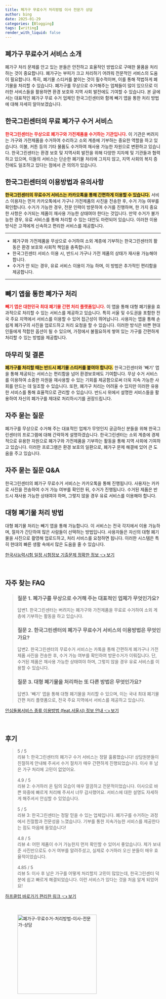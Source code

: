```yaml
---
title: 폐가구 무료수거 처리방법 이사 전문가 상담
author: bing
date: 2025-01-29
categories: [Blogging]
tags: [writing]
render_with_liquid: false
---
```



<h2 id='폐가구 무료수거 서비스 소개'>폐가구 무료수거 서비스 소개</h2>

<p>폐가구 처리 문제를 안고 있는 분들은 안전하고 효율적인 방법으로 구매한 물품을 처리하는 것이 중요합니다. 폐가구는 부피가 크고 처리하기 어려워 전문적인 서비스의 도움이 필요합니다. 특히, 폐기물 스티커를 붙이는 것이 필수적이며, 이를 통해 적법하게 폐기물을 처리할 수 있습니다. 폐가구를 무상으로 수거해주는 업체들이 많이 있으므로 이러한 서비스들을 활용하면 환경 보호와 지역 사회 발전에도 기여할 수 있습니다. 본 글에서는 대표적인 폐가구 무료 수거 업체인 한국그린센터와 함께 빼기 앱을 통한 처리 방법에 대해 자세히 알아보겠습니다.</p>

<h2 id='한국그린센터의 무료 폐가구 수거 서비스'>한국그린센터의 무료 폐가구 수거 서비스</h2>

<p><b><span style="color: #ee2323;">한국그린센터는 무상으로 폐가구와 가전제품을 수거하는 기관입니다.</span></b> 이 기관은 버려지는 가구와 가전제품을 수거하여 수리하고 소외 계층에 기부하는 중요한 역할을 하고 있습니다. 이불, 커튼 등의 기타 물품도 수거하여 재사용 가능한 자원으로 변환하고 있습니다. 한국그린센터는 환경 보호 및 지역사회 발전을 위해 다양한 지자체 및 기관들과 협력하고 있으며, 이들의 서비스는 단순한 폐기물 처리에 그치지 않고, 지역 사회의 복지 증진에도 일조하고 있다는 점에서 큰 의의가 있습니다.</p>

<h2 id='한국그린센터의 이용방법과 유의사항'>한국그린센터의 이용방법과 유의사항</h2>

<p><b><span style="background-color: #ffe066;">한국그린센터의 무료수거 서비스는 카카오톡을 통해 간편하게 이용할 수 있습니다.</span></b> 서비스 이용자는 먼저 카카오톡에서 가구나 가전제품의 사진을 전송한 후, 수거 가능 여부를 확인합니다. 수거가 가능한 경우, 전문 인력이 방문하여 수거를 진행하며, 한 가지 중요한 사항은 수거되는 제품이 재사용 가능한 상태여야 한다는 것입니다. 만약 수거가 불가능한 경우, 유료 서비스를 통해 처리할 수 있는 대안도 마련되어 있습니다. 이러한 이용 방식은 고객에게 신속하고 편리한 서비스를 제공합니다.</p>

<hr />

<ul>
    <li>폐가구와 가전제품을 무상으로 수거하여 소외 계층에 기부하는 한국그린센터의 활동은 환경 보호와 사회적 책임을 충족합니다.</li>
    <li>한국그린센터 서비스 이용 시, 반드시 가구나 가전 제품의 상태가 재사용 가능해야 합니다.</li>
    <li>수거가 안 되는 경우, 유료 서비스 이용이 가능 하며, 이 방법은 추가적인 편리함을 제공합니다.</li>
</ul>

<hr />

<h2 id='빼기 앱을 통한 폐가구 처리'>빼기 앱을 통한 폐가구 처리</h2>

<p><b><span style="color: #ee2323;">빼기 앱은 대한민국 최대 폐기물 간편 처리 플랫폼입니다.</span></b> 이 앱을 통해 대형 폐기물을 효과적으로 처리할 수 있는 서비스를 제공하고 있습니다. 특히 서울 및 수도권을 포함한 전국 주요 지역에서 서비스를 이용할 수 있어 접근성이 뛰어납니다. 사용자는 앱을 통해 손쉽게 폐가구의 사진을 업로드하고 처리 요청을 할 수 있습니다. 이러한 방식은 바쁜 현대인들에게 적합한 옵션이 될 수 있으며, 가정에서 불필요하게 쌓여 있는 가구를 간편하게 처리할 수 있는 방법을 제공합니다.</p>

<h2 id='마무리 및 결론'>마무리 및 결론</h2>

<p><b><span style="background-color: #ffe066;">폐가구를 처리할 때는 반드시 폐기물 스티커를 붙여야 합니다.</span></b> 한국그린센터와 '빼기' 앱을 통해 제공되는 서비스는 편리함을 넘어 환경보호에도 기여합니다. 무상 수거 서비스를 이용하여 소중한 자원을 재사용할 수 있는 기회를 제공함으로써 더욱 지속 가능한 사회를 만드는 데 일조할 수 있습니다. 또한, 폐가구 처리는 어려울 수 있지만 이러한 유용한 서비스를 통해 효율적으로 관리할 수 있습니다. 반드시 위에서 설명한 서비스들을 활용하여 자신의 폐가구를 제대로 처리하시기를 권장드립니다.</p>

<h2 id='자주 묻는 질문'>자주 묻는 질문</h2>

<p>폐가구를 무상으로 수거해 주는 대표적인 업체가 무엇인지 궁금하신 분들을 위해 한국그린센터의 프로그램에 대해 간략하게 설명하겠습니다. 한국그린센터는 소외 계층에 경제적으로 유용한 자원으로 폐가구와 가전제품을 기부하는 활동을 통해 지역 사회에 기여하고 있습니다. 이러한 프로그램은 환경 보호의 일환으로, 폐가구 문제 해결에 있어 큰 도움을 주고 있습니다.</p>

<h2 id='자주 묻는 질문 Q&A'>자주 묻는 질문 Q&A</h2>

<p>한국그린센터의 폐가구 무료수거 서비스는 카카오톡을 통해 진행됩니다. 사용자는 카카로 사진을 전송하여 수거 가능 여부를 확인한 뒤, 수거가 진행됩니다. 수거된 제품은 반드시 재사용 가능한 상태여야 하며, 그렇지 않을 경우 유료 서비스를 이용해야 합니다.</p>

<h2 id='대형 폐기물 처리 방법'>대형 폐기물 처리 방법</h2>

<p>대형 폐기물 처리는 빼기 앱을 통해 가능합니다. 이 서비스는 전국 각지에서 이용 가능하며, 절차가 간단하여 많은 사람들이 선택하는 방법입니다. 사용자들은 자신의 대형 폐기물을 사진으로 촬영해 업로드하고, 처리 서비스를 요청하면 됩니다. 이러한 시스템은 특히 현대의 빠른 생활 속에서 많은 도움을 줄 수 있습니다.</p>


<p><a class="click-button" title="한국사능력시험 일정 시험정보 기출문제 정확한 정보" href="https://greenforu.github.io/posts/%ED%95%9C%EA%B5%AD%EC%82%AC%EB%8A%A5%EB%A0%A5%EC%8B%9C%ED%97%98-%EC%9D%BC%EC%A0%95-%EC%8B%9C%ED%97%98%EC%A0%95%EB%B3%B4-%EA%B8%B0%EC%B6%9C%EB%AC%B8%EC%A0%9C-%EC%A0%95%ED%99%95%ED%95%9C-%EC%A0%95%EB%B3%B4/" rel="dofollow">한국사능력시험 일정 시험정보 기출문제 정확한 정보 👈 보기</a></p><br>
<h2 id='자주_찾는_FAQ'>자주 찾는 FAQ</h2>
<div itemscope="" itemtype="https://schema.org/FAQPage"> 
<blockquote> 
<div itemscope="" itemprop="mainEntity" itemtype="https://schema.org/Question"> 
<h3 itemprop="name">질문 1. 폐가구를 무상으로 수거해 주는 대표적인 업체가 무엇인가요?</h3> 
<div itemscope="" itemprop="acceptedAnswer" itemtype="https://schema.org/Answer"> 
<span itemprop="text"> 
<p>답변1. 한국그린센터는 버려지는 폐가구와 가전제품을 무료로 수거하여 소외 계층에 기부하는 활동을 하고 있습니다.</p> 
</span> 
</div> 
</div> 

<div itemscope="" itemprop="mainEntity" itemtype="https://schema.org/Question"> 
<h3 itemprop="name">질문 2. 한국그린센터의 폐가구 무료수거 서비스의 이용방법은 무엇인가요?</h3> 
<div itemscope="" itemprop="acceptedAnswer" itemtype="https://schema.org/Answer"> 
<span itemprop="text"> 
<p>답변2. 한국그린센터의 무료수거 서비스는 카톡을 통해 간편하게 폐가구나 가전 제품 사진을 전송한 후, 수거 가능 여부를 확인하여 방문수거가 이뤄집니다. 단, 수거된 제품은 재사용 가능한 상태여야 하며, 그렇지 않을 경우 유료 서비스를 이용할 수 있습니다.</p> 
</span> 
</div> 
</div> 

<div itemscope="" itemprop="mainEntity" itemtype="https://schema.org/Question"> 
<h3 itemprop="name">질문 3. 대형 폐기물을 처리하는 또 다른 방법은 무엇인가요?</h3> 
<div itemscope="" itemprop="acceptedAnswer" itemtype="https://schema.org/Answer"> 
<span itemprop="text"> 
<p>답변3. '빼기' 앱을 통해 대형 폐기물을 처리할 수 있으며, 이는 국내 최대 폐기물 간편 처리 플랫폼으로, 전국 주요 지역에서 서비스를 제공하고 있습니다.</p> 
</span> 
</div> 
</div> 
</blockquote> 
</div>
<p><a class="click-button" title="안심돌봄서비스 종류 이용방법 (feat.서울시) 정보 안내" href="https://greenforu.github.io/posts/%EC%95%88%EC%8B%AC%EB%8F%8C%EB%B4%84%EC%84%9C%EB%B9%84%EC%8A%A4-%EC%A2%85%EB%A5%98-%EC%9D%B4%EC%9A%A9%EB%B0%A9%EB%B2%95-(feat.%EC%84%9C%EC%9A%B8%EC%8B%9C)-%EC%A0%95%EB%B3%B4-%EC%95%88%EB%82%B4/" rel="dofollow">안심돌봄서비스 종류 이용방법 (feat.서울시) 정보 안내 👈 보기</a></p><br>
<h2 id='후기'>후기</h2>
<div itemscope itemtype="https://schema.org/Product">
  <blockquote>
  <div itemprop="review" itemscope itemtype="https://schema.org/Review">
      <div itemprop="reviewRating" itemscope itemtype="https://schema.org/Rating"> <span itemprop="ratingValue">5</span> / <span itemprop="bestRating">5</span> </div>
      <span itemprop="reviewBody">리뷰 1: 한국그린센터의 폐가구 수거 서비스는 정말 훌륭했습니다! 상담원분들이 친절하게 안내해 주셔서 수거 절차가 매우 간편하게 진행되었습니다. 이사 후 남은 가구 처리에 고민이 없었어요.</span>
  </div>
  <br>
  <div itemprop="review" itemscope itemtype="https://schema.org/Review">
      <div itemprop="reviewRating" itemscope itemtype="https://schema.org/Rating"> <span itemprop="ratingValue">4.9</span> / <span itemprop="bestRating">5</span> </div>
      <span itemprop="reviewBody">리뷰 2: 수거하러 온 팀의 모습이 매우 깔끔하고 전문적이었습니다. 이사으로 바쁜 와중에 빠르게 처리해 주셔서 너무 감사했어요. 서비스에 대한 설명도 자세하게 해주셔서 안심할 수 있었습니다.</span>
  </div>
  <br>
  <div itemprop="review" itemscope itemtype="https://schema.org/Review">
      <div itemprop="reviewRating" itemscope itemtype="https://schema.org/Rating"> <span itemprop="ratingValue">5</span> / <span itemprop="bestRating">5</span> </div>
      <span itemprop="reviewBody">리뷰 3: 한국그린센터는 정말 믿을 수 있는 업체입니다. 폐가구를 수거하는 과정에서 친절함과 전문성을 느꼈습니다. 기부를 통한 지속가능한 서비스를 제공한다는 점도 마음에 들었습니다!</span>
  </div>
  <br>
  <div itemprop="review" itemscope itemtype="https://schema.org/Review">
      <div itemprop="reviewRating" itemscope itemtype="https://schema.org/Rating"> <span itemprop="ratingValue">4.8</span> / <span itemprop="bestRating">5</span> </div>
      <span itemprop="reviewBody">리뷰 4: 어떤 제품이 수거 가능한지 먼저 확인할 수 있어서 좋았습니다. 제가 보내준 사진만으로도 수거 여부를 알려주셨고, 실제로 수거하러 오신 분들이 매우 효율적이었습니다.</span>
  </div>
  <br>
  <div itemprop="review" itemscope itemtype="https://schema.org/Review">
      <div itemprop="reviewRating" itemscope itemtype="https://schema.org/Rating"> <span itemprop="ratingValue">4.85</span> / <span itemprop="bestRating">5</span> </div>
      <span itemprop="reviewBody">리뷰 5: 이사 후 남은 가구를 어떻게 처리할지 고민이 많았는데, 한국그린센터 덕분에 쉽고 빠르게 해결되었습니다. 이런 서비스가 있다는 것을 처음 알게 되었어요!</span>
  </div>
  </blockquote>
</div>
<p><a class="click-button" title="하프클럽 바로가기 편리한 링크" href="https://greenforu.github.io/posts/%ED%95%98%ED%94%84%ED%81%B4%EB%9F%BD-%EB%B0%94%EB%A1%9C%EA%B0%80%EA%B8%B0-%ED%8E%B8%EB%A6%AC%ED%95%9C-%EB%A7%81%ED%81%AC/" rel="dofollow">하프클럽 바로가기 편리한 링크 👈 보기</a></p><br>
<figure class="image"><img src="https://greenforu.github.io/assets/img/thumbnail/폐가구-무료수거-처리방법-이사-전문가-상담.webp" alt="폐가구-무료수거-처리방법-이사-전문가-상담" width="256" height="256"></figure>